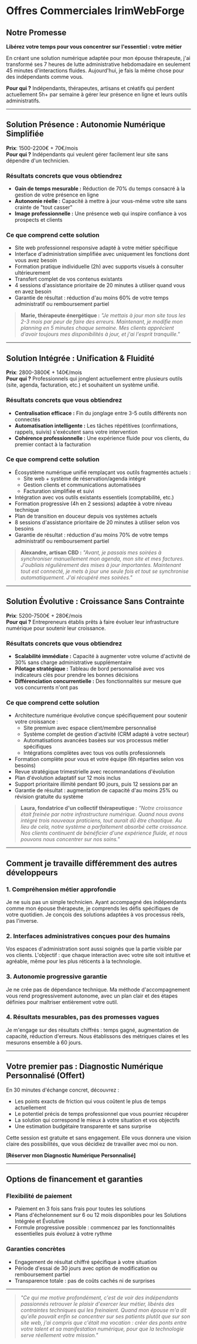# Offres Commerciales IrimWebForge

## Notre Promesse

**Libérez votre temps pour vous concentrer sur l'essentiel : votre métier**

En créant une solution numérique adaptée pour mon épouse thérapeute, j'ai transformé ses 7 heures de lutte administrative hebdomadaire en seulement 45 minutes d'interactions fluides. Aujourd'hui, je fais la même chose pour des indépendants comme vous.

**Pour qui ?** Indépendants, thérapeutes, artisans et créatifs qui perdent actuellement 5h+ par semaine à gérer leur présence en ligne et leurs outils administratifs.

---

## Solution Présence : Autonomie Numérique Simplifiée

**Prix**: 1500-2200€ + 70€/mois  
**Pour qui ?** Indépendants qui veulent gérer facilement leur site sans dépendre d'un technicien.

### Résultats concrets que vous obtiendrez

- **Gain de temps mesurable :** Réduction de 70% du temps consacré à la gestion de votre présence en ligne
- **Autonomie réelle :** Capacité à mettre à jour vous-même votre site sans crainte de "tout casser"
- **Image professionnelle :** Une présence web qui inspire confiance à vos prospects et clients

### Ce que comprend cette solution

- Site web professionnel responsive adapté à votre métier spécifique
- Interface d'administration simplifiée avec uniquement les fonctions dont vous avez besoin
- Formation pratique individuelle (2h) avec supports visuels à consulter ultérieurement
- Transfert complet de vos contenus existants
- 4 sessions d'assistance prioritaire de 20 minutes à utiliser quand vous en avez besoin
- Garantie de résultat : réduction d'au moins 60% de votre temps administratif ou remboursement partiel

> **Marie, thérapeute énergétique :** *"Je mettais à jour mon site tous les 2-3 mois par peur de faire des erreurs. Maintenant, je modifie mon planning en 5 minutes chaque semaine. Mes clients apprécient d'avoir toujours mes disponibilités à jour, et j'ai l'esprit tranquille."*

---

## Solution Intégrée : Unification & Fluidité

**Prix**: 2800-3800€ + 140€/mois  
**Pour qui ?** Professionnels qui jonglent actuellement entre plusieurs outils (site, agenda, facturation, etc.) et souhaitent un système unifié.

### Résultats concrets que vous obtiendrez

- **Centralisation efficace :** Fin du jonglage entre 3-5 outils différents non connectés
- **Automatisation intelligente :** Les tâches répétitives (confirmations, rappels, suivis) s'exécutent sans votre intervention
- **Cohérence professionnelle :** Une expérience fluide pour vos clients, du premier contact à la facturation

### Ce que comprend cette solution

- Écosystème numérique unifié remplaçant vos outils fragmentés actuels :
  * Site web + système de réservation/agenda intégré
  * Gestion clients et communications automatisées
  * Facturation simplifiée et suivi
- Intégration avec vos outils existants essentiels (comptabilité, etc.)
- Formation progressive (4h en 2 sessions) adaptée à votre niveau technique
- Plan de transition en douceur depuis vos systèmes actuels
- 8 sessions d'assistance prioritaire de 20 minutes à utiliser selon vos besoins
- Garantie de résultat : réduction d'au moins 70% de votre temps administratif ou remboursement partiel

> **Alexandre, artisan CBD :** *"Avant, je passais mes soirées à synchroniser manuellement mon agenda, mon site et mes factures. J'oubliais régulièrement des mises à jour importantes. Maintenant tout est connecté, je mets à jour une seule fois et tout se synchronise automatiquement. J'ai récupéré mes soirées."*

---

## Solution Évolutive : Croissance Sans Contrainte

**Prix**: 5200-7500€ + 280€/mois  
**Pour qui ?** Entrepreneurs établis prêts à faire évoluer leur infrastructure numérique pour soutenir leur croissance.

### Résultats concrets que vous obtiendrez

- **Scalabilité immédiate :** Capacité à augmenter votre volume d'activité de 30% sans charge administrative supplémentaire
- **Pilotage stratégique :** Tableau de bord personnalisé avec vos indicateurs clés pour prendre les bonnes décisions
- **Différenciation concurrentielle :** Des fonctionnalités sur mesure que vos concurrents n'ont pas

### Ce que comprend cette solution

- Architecture numérique évolutive conçue spécifiquement pour soutenir votre croissance :
  * Site premium avec espace client/membre personnalisé
  * Système complet de gestion d'activité (CRM adapté à votre secteur)
  * Automatisations avancées basées sur vos processus métier spécifiques
  * Intégrations complètes avec tous vos outils professionnels
- Formation complète pour vous et votre équipe (6h réparties selon vos besoins)
- Revue stratégique trimestrielle avec recommandations d'évolution
- Plan d'évolution adaptatif sur 12 mois inclus
- Support prioritaire illimité pendant 90 jours, puis 12 sessions par an
- Garantie de résultat : augmentation de capacité d'au moins 25% ou révision gratuite du système

> **Laura, fondatrice d'un collectif thérapeutique :** *"Notre croissance était freinée par notre infrastructure numérique. Quand nous avons intégré trois nouveaux praticiens, tout aurait dû être chaotique. Au lieu de cela, notre système a parfaitement absorbé cette croissance. Nos clients continuent de bénéficier d'une expérience fluide, et nous pouvons nous concentrer sur nos soins."*

---

## Comment je travaille différemment des autres développeurs

### 1. Compréhension métier approfondie
Je ne suis pas un simple technicien. Ayant accompagné des indépendants comme mon épouse thérapeute, je comprends les défis spécifiques de votre quotidien. Je conçois des solutions adaptées à vos processus réels, pas l'inverse.

### 2. Interfaces administratives conçues pour des humains
Vos espaces d'administration sont aussi soignés que la partie visible par vos clients. L'objectif : que chaque interaction avec votre site soit intuitive et agréable, même pour les plus réticents à la technologie.

### 3. Autonomie progressive garantie
Je ne crée pas de dépendance technique. Ma méthode d'accompagnement vous rend progressivement autonome, avec un plan clair et des étapes définies pour maîtriser entièrement votre outil.

### 4. Résultats mesurables, pas des promesses vagues
Je m'engage sur des résultats chiffrés : temps gagné, augmentation de capacité, réduction d'erreurs. Nous établissons des métriques claires et les mesurons ensemble à 60 jours.

---

## Votre premier pas : Diagnostic Numérique Personnalisé (Offert)

En 30 minutes d'échange concret, découvrez :
- Les points exacts de friction qui vous coûtent le plus de temps actuellement
- Le potentiel précis de temps professionnel que vous pourriez récupérer
- La solution qui correspond le mieux à votre situation et vos objectifs
- Une estimation budgétaire transparente et sans surprise

Cette session est gratuite et sans engagement. Elle vous donnera une vision claire des possibilités, que vous décidiez de travailler avec moi ou non.

**[Réserver mon Diagnostic Numérique Personnalisé]**

---

## Options de financement et garanties

### Flexibilité de paiement
- Paiement en 3 fois sans frais pour toutes les solutions
- Plans d'échelonnement sur 6 ou 12 mois disponibles pour les Solutions Intégrée et Évolutive
- Formule progressive possible : commencez par les fonctionnalités essentielles puis évoluez à votre rythme

### Garanties concrètes
- Engagement de résultat chiffré spécifique à votre situation
- Période d'essai de 30 jours avec option de modification ou remboursement partiel
- Transparence totale : pas de coûts cachés ni de surprises

---

> *"Ce qui me motive profondément, c'est de voir des indépendants passionnés retrouver le plaisir d'exercer leur métier, libérés des contraintes techniques qui les freinaient. Quand mon épouse m'a dit qu'elle pouvait enfin se concentrer sur ses patients plutôt que sur son site web, j'ai compris que c'était ma vocation : créer des ponts entre votre talent et sa manifestation numérique, pour que la technologie serve réellement votre mission."*
